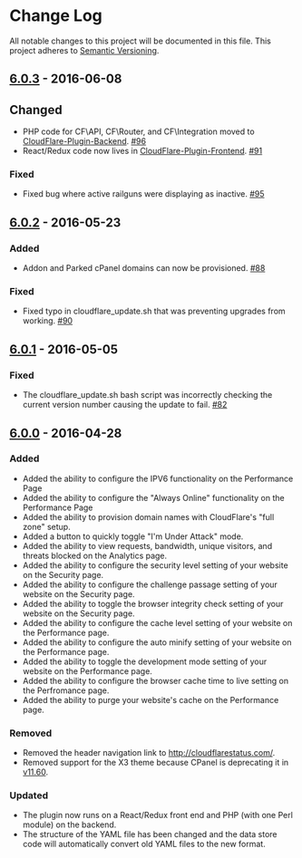 # Change Log
All notable changes to this project will be documented in this file.
This project adheres to [Semantic Versioning](http://semver.org/).

## [6.0.3](#6.0.3) - 2016-06-08
## Changed
- PHP code for CF\API, CF\Router, and CF\Integration moved to [CloudFlare-Plugin-Backend](https://github.com/cloudflare/CloudFlare-Plugin-Backend). [#96](https://github.com/cloudflare/CloudFlare-CPanel/pull/96)
- React/Redux code now lives in [CloudFlare-Plugin-Frontend](https://github.com/cloudflare/CloudFlare-Frontend). [#91](https://github.com/cloudflare/CloudFlare-CPanel/pull/91)

### Fixed
- Fixed bug where active railguns were displaying as inactive. [#95](https://github.com/cloudflare/CloudFlare-CPanel/pull/95)

## [6.0.2](#6.0.2) - 2016-05-23
### Added
- Addon and Parked cPanel domains can now be provisioned. [#88](https://github.com/cloudflare/CloudFlare-CPanel/pull/88)

### Fixed
- Fixed typo in cloudflare_update.sh that was preventing upgrades from working.  [#90](https://github.com/cloudflare/CloudFlare-CPanel/pull/90)

## [6.0.1](#6.0.1) - 2016-05-05
### Fixed
- The cloudflare_update.sh bash script was incorrectly checking the current version number causing the update to fail. [#82](https://github.com/cloudflare/CloudFlare-CPanel/pull/82)

## [6.0.0](#6.0.0) - 2016-04-28
### Added
- Added the ability to configure the IPV6 functionality on the Performance Page
- Added the ability to configure the "Always Online" functionality on the Performance Page
- Added the ability to provision domain names with CloudFlare's "full zone" setup.
- Added a button to quickly toggle "I'm Under Attack" mode.
- Added the ability to view requests, bandwidth, unique visitors, and threats blocked on the Analytics page.
- Added the ability to configure the security level setting of your website on the Security page.
- Added the ability to configure the challenge passage setting of your website on the Security page.
- Added the ability to toggle the browser integrity check setting of your website on the Security page.
- Added the ability to configure the cache level setting of your website on the Performance page.
- Added the ability to configure the auto minify setting of your website on the Performance page.
- Added the ability to toggle the development mode setting of your website on the Performance page.
- Added the ability to configure the browser cache time to live setting on the Perfromance page.
- Added the ability to purge your website's cache on the Performance page.

### Removed
- Removed the header navigation link to http://cloudflarestatus.com/.
- Removed support for the X3 theme because CPanel is deprecating it in [v11.60](https://blog.cpanel.com/its-time-to-say-goodbye-to-x3/).

### Updated
- The plugin now runs on a React/Redux front end and PHP (with one Perl module) on the backend.
- The structure of the YAML file has been changed and the data store code will automatically convert old YAML files to the new format.
